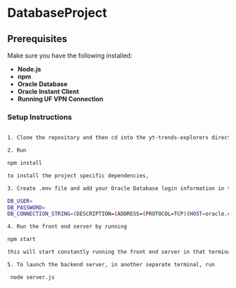 # DatabaseProject

## Prerequisites

Make sure you have the following installed:

- **Node.js**
- **npm**
- **Oracle Database**
- **Oracle Instant Client**
- **Running UF VPN Connection**

### Setup Instructions

```bash

1. Clone the repository and then cd into the yt-trends-explorers directory.

2. Run 

npm install

to install the project specific dependencies, 

3. Create .env file and add your Oracle Database login information in the form

DB_USER=
DB_PASSWORD=
DB_CONNECTION_STRING=(DESCRIPTION=(ADDRESS=(PROTOCOL=TCP)(HOST=oracle.cise.ufl.edu)(PORT=1521))(CONNECT_DATA=(SID=orcl)))

4. Run the front end server by running 

npm start

this will start constantly running the front end server in that terminal.

5. To launch the backend server, in another separate terminal, run 

 node server.js